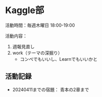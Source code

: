 # Kaggle部

活動時間：毎週木曜日 18:00-19:00

活動内容：

1. 週報見直し
2. work（テーマの深掘り）
   - コンペでもいいし、Learnでもいいかと 

## 活動記録

- 20240411までの宿題： 青本の2章まで
